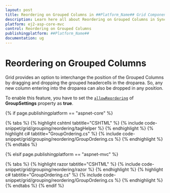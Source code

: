 ```yaml
---
layout: post
title: Reordering on Grouped Columns in ##Platform_Name## Grid Component
description: Learn here all about Reordering on Grouped Columns in Syncfusion ##Platform_Name## Grid component of Syncfusion Essential JS 2 and more.
platform: ej2-asp-core-mvc
control: Reordering on Grouped Columns
publishingplatform: ##Platform_Name##
documentation: ug
---
```



# Reordering on Grouped Columns

Grid provides an option to interchange the position of the Grouped Columns by dragging and dropping the grouped headercells in the droparea. So, any new column entering into the droparea can also be dropped in any position.

To enable this feature, you have to set the [`allowReordering`](https://help.syncfusion.com/cr/aspnetcore-js2/Syncfusion.EJ2.Grids.GridGroupSettings.html) of **GroupSettings** property as **true**.

{% if page.publishingplatform == "aspnet-core" %}

{% tabs %}
{% highlight cshtml tabtitle="CSHTML" %}
{% include code-snippet/grid/grouping/reordering/tagHelper %}
{% endhighlight %}
{% highlight c# tabtitle="GroupOrdering.cs" %}
{% include code-snippet/grid/grouping/reordering/GroupOrdering.cs %}
{% endhighlight %}
{% endtabs %}

{% elsif page.publishingplatform == "aspnet-mvc" %}

{% tabs %}
{% highlight razor tabtitle="CSHTML" %}
{% include code-snippet/grid/grouping/reordering/razor %}
{% endhighlight %}
{% highlight c# tabtitle="GroupOrdering.cs" %}
{% include code-snippet/grid/grouping/reordering/GroupOrdering.cs %}
{% endhighlight %}
{% endtabs %}
{% endif %}

